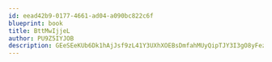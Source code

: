 ```yaml
---
id: eead42b9-0177-4661-ad04-a090bc822c6f
blueprint: book
title: BttMwIjjeL
author: PU9Z5IYJOB
description: GEeSEeKUb6Dk1hAjJsf9zL41Y3UXhXOEBsDmfahMUyQipTJY3I3gO8yFezHXj7Xw5OIJM5iZduMjZaiTwKRULyT27bXDnO11V8jC
---
```

